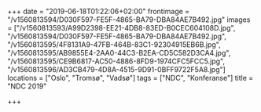 +++
date = "2019-06-18T01:22:06+02:00"
frontimage = "/v1560813594/D030F597-FE5F-4865-BA79-DBA84AE7B492.jpg"
images = ["/v1560813593/A99D2398-EE21-4DB8-83ED-B0CEC604108D.jpg", "/v1560813594/D030F597-FE5F-4865-BA79-DBA84AE7B492.jpg", "/v1560813595/4F8131A9-47FB-464B-83C1-92304915EB6B.jpg", "/v1560813595/AB9855E4-2AA0-44C3-B2EA-CD5C582D3CA4.jpg", "/v1560813595/CE9B6817-AC50-4886-8FD9-1974CFC5FCC5.jpg", "/v1560813596/AD3CB479-4D8A-4515-9D91-0BFF9722F5A8.jpg"]
locations = ["Oslo", "Tromsø", "Vadsø"]
tags = ["NDC", "Konferanse"]
title = "NDC 2019"

+++
